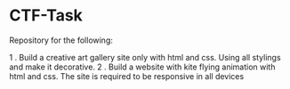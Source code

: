 # CTF-Task

Repository for the following:

1 . Build a creative art gallery  site only with html and css. Using all stylings and make it decorative. 
2 . Build a website with kite flying animation with html and css. The site is required to be responsive in all devices
